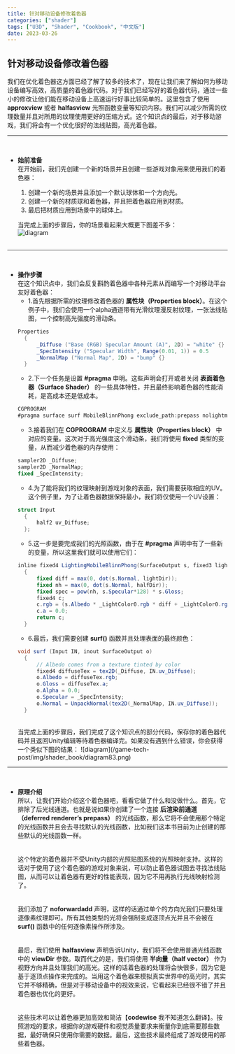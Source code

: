 ```yaml
---
title: 针对移动设备修改着色器
categories: ["shader"]
tags: ["U3D", "Shader", "Cookbook", "中文版"]
date: 2023-03-26
---
```


## 针对移动设备修改着色器   
我们在优化着色器这方面已经了解了较多的技术了，现在让我们来了解如何为移动设备编写高效，高质量的着色器代码。对于我们已经写好的着色器代码，通过一些小的修改让他们能在移动设备上高速运行好事比较简单的。这里包含了使用 **approxview** 或者 **halfasview** 光照函数变量等知识内容。我们可以减少所需的纹理数量并且对所用的纹理使用更好的压缩方式。这个知识点的最后，对于移动游戏，我们将会有一个优化很好的法线贴图，高光着色器。   

***
<br>   

- **始前准备**   
  在开始前，我们先创建一个新的场景并且创建一些游戏对象用来使用我们的着色器：   
  1. 创建一个新的场景并且添加一个默认球体和一个方向光。
  2. 创建一个新的材质球和着色器，并且把着色器应用到材质。
  3. 最后把材质应用到场景中的球体上。
   
  当完成上面的步骤后，你的场景看起来大概更下图差不多：   
  ![diagram](/game-tech-post/img/shader_book/diagram82.png)   
  <br>   


*** 
<br>   

- **操作步骤**   
  在这个知识点中，我们会反复斟酌着色器中各种元素从而编写一个对移动平台友好着色器：   
  - 1.首先根据所需的纹理修改着色器的 **属性块（Properties block）**。在这个例子中，我们会使用一个alpha通道带有光滑纹理漫反射纹理，一张法线贴图，一个控制高光强度的滑动条。   
  ```c#
  Properties
    {
        _Diffuse ("Base (RGB) Specular Amount (A)", 2D) = "white" {}
        _SpecIntensity ("Specular Width", Range(0.01, 1)) = 0.5
        _NormalMap ("Normal Map", 2D) = "bump" {}
    }
  ```
  - 2.下一个任务是设置 **#pragma** 申明。这些声明会打开或者关闭 **表面着色器（Surface Shader）** 的一些具体特性，并且最终影响着色器的性能消耗，是高成本还是低成本。   
  ```c#
  CGPROGRAM
  #pragma surface surf MobileBlinnPhong exclude_path:prepass nolightmap noforwardadd halfasview
  ```
  - 3.接着我们在 **CGPROGRAM** 中定义与 **属性块（Properties block）** 中对应的变量。这次对于高光强度这个滑动条，我们将使用 **fixed** 类型的变量，从而减少着色器的内存使用：   
  ```c#
  sampler2D _Diffuse;
  sampler2D _NormalMap;
  fixed _SpecIntensity;
  ```
  - 4.为了能将我们的纹理映射到游戏对象的表面，我们需要获取相应的UV。这个例子里，为了让着色器数据保持最小，我们将仅使用一个UV设置：   
  ```c#
  struct Input
    {
        half2 uv_Diffuse;
    };
  ```
  - 5.这一步是要完成我们的光照函数，由于在 **#pragma** 声明中有了一些新的变量，所以这里我们就可以使用它们：   
  ```c#
  inline fixed4 LightingMobileBlinnPhong(SurfaceOutput s, fixed3 lightDir, fixed3 halfDir, fixed atten)
    {
        fixed diff = max(0, dot(s.Normal, lightDir));
        fixed nh = max(0, dot(s.Normal, halfDir));
        fixed spec = pow(nh, s.Specular*128) * s.Gloss;
        fixed4 c;
        c.rgb = (s.Albedo * _LightColor0.rgb * diff + _LightColor0.rgb * spec) * (atten * 2);
        c.a = 0.0;
        return c;
    }
  ```
  - 6.最后，我们需要创建 **surf()** 函数并且处理表面的最终颜色：   
  ```c#
  void surf (Input IN, inout SurfaceOutput o)
    {
        // Albedo comes from a texture tinted by color
        fixed4 diffuseTex = tex2D(_Diffuse, IN.uv_Diffuse);
        o.Albedo = diffuseTex.rgb;
        o.Gloss = diffuseTex.a;
        o.Alpha = 0.0;
        o.Specular = _SpecIntensity;
        o.Normal = UnpackNormal(tex2D(_NormalMap, IN.uv_Diffuse));
    }
  ```   
  <br>   
  当完成上面的步骤后，我们完成了这个知识点的部分代码，保存你的着色器代码并且返回Unity编辑等待着色器编译完。如果没有遇到什么错误，你会获得一个类似下图的结果：   
  ![diagram](/game-tech-post/img/shader_book/diagram83.png)   


***
<br>   

- **原理介绍**   
  所以，让我们开始介绍这个着色器吧，看看它做了什么和没做什么。首先，它排除了后光线通道。也就是说如果你创建了一个连接 **后渲染前通道（deferred renderer’s prepass）** 的光线函数，那么它将不会使用那个特定的光线函数并且会去寻找默认的光线函数，比如我们这本书目前为止创建的那些默认的光线函数一样。   
  <br>   
  这个特定的着色器并不受Unity内部的光照贴图系统的光照映射支持。这样的话对于使用了这个着色器的游戏对象来说，可以防止着色器试图去寻找法线贴图，从而可以让着色器有更好的性能表现，因为它不用再执行光线映射检测了。   
  <br>   
  我们添加了 **noforwardadd** 声明，这样的话通过单个的方向光我们只要处理逐像素纹理即可。所有其他类型的光将会强制变成逐顶点光并且不会被在 **surf()** 函数中的任何逐像素操作所涉及。   
  <br>   
  最后，我们使用 **halfasview** 声明告诉Unity，我们将不会使用普通光线函数中的 **viewDir** 参数。取而代之的是，我们将使用 **半向量（half vector）** 作为视野方向并且处理我们的高光。这样的话着色器的处理将会快很多，因为它是基于逐顶点操作来完成的。当用这个着色器来模拟真实世界中的高光时，其实它并不够精确，但是对于移动设备中的视效来说，它看起来已经很不错了并且着色器也优化的更好。   
  <br>   
  这些技术可以让着色器更加高效和简洁【**codewise** 我不知道怎么翻译】。按照游戏的要求，根据你的游戏硬件和视觉质量要求来衡量你到底需要那些数据，最好确保只使用你需要的数据。最后，这些技术最终组成了游戏使用的那些着色器。
